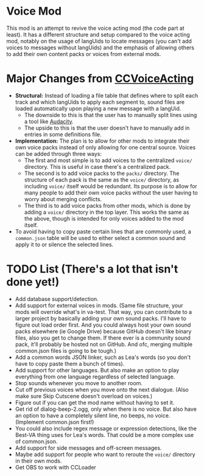 # Voice Mod
This mod is an attempt to revive the voice acting mod (the code part at least). It has a different structure and setup compared to the voice acting mod, notably on the usage of langUids to locate messages (you can't add voices to messages without langUids) and the emphasis of allowing others to add their own content packs or voices from external mods.

# Major Changes from [CCVoiceActing](https://github.com/CCDirectLink/CCVoiceacting)
- **Structural:** Instead of loading a file table that defines where to split each track and which langUids to apply each segment to, sound files are loaded automatically upon playing a new message with a langUid.
	- The downside to this is that the user has to manually split lines using a tool like [Audacity](https://www.audacityteam.org/).
	- The upside to this is that the user doesn't have to manually add in entries in some definitions file.
- **Implementation:** The plan is to allow for other mods to integrate their own voice packs instead of only allowing for one central source. Voices can be added through three ways:
	- The first and most simple is to add voices to the centralized `voice/` directory. This is useful in case there's a centralized pack.
	- The second is to add voice packs to the `packs/` directory. The structure of each pack is the same as the `voice/` directory, as including `voice/` itself would be redundant. Its purpose is to allow for many people to add their own voice packs without the user having to worry about merging conflicts.
	- The third is to add voice packs from other mods, which is done by adding a `voice/` directory in the top layer. This works the same as the above, though is intended for only voices added to the mod itself.
- To avoid having to copy paste certain lines that are commonly used, a `common.json` table will be used to either select a common sound and apply it to or silence the selected lines.

# TODO List (There's a lot that isn't done yet!)
- Add database support/detection.
- Add support for external voices in mods. (Same file structure, your mods will override what's in va-test. That way, you can contribute to a larger project by basically adding your own sound packs. I'll have to figure out load order first. And you could always host your own sound packs elsewhere (ie Google Drive) because GitHub doesn't like binary files, also you get to change them. If there ever is a community sound pack, it'll probably be hosted not on GitHub. And ofc, merging multiple common.json files is going to be tough.)
- Add a common words JSON linker, such as Lea's words (so you don't have to copy paste them a bunch of times).
- Add support for other languages. But also make an option to play everything from one language regardless of selected language.
- Stop sounds whenever you move to another room.
- Cut off previous voices when you move onto the next dialogue. (Also make sure Skip Cutscene doesn't overload on voices.)
- Figure out if you can get the mod name without having to set it.
- Get rid of dialog-beep-2.ogg, only when there is no voice. But also have an option to have a completely silent line, no beeps, no voice. (Implement common.json first!)
- You could also include regex message or expression detections, like the Best-VA thing uses for Lea's words. That could be a more complex use of common.json.
- Add support for side messages and off-screen messages.
- Maybe add support for people who want to reroute the `voice/` directory in their own mods.
- Get OBS to work with CCLoader
